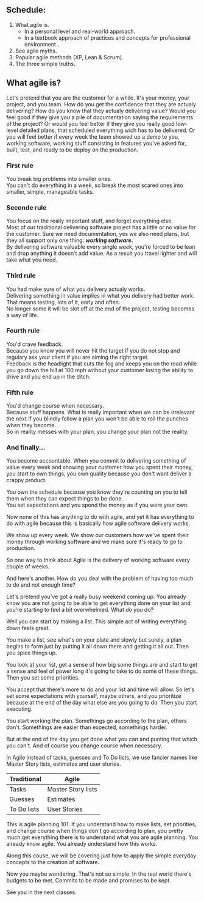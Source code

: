 ## Schedule: 

1. What agile is.  
    * In a personal level and real-world approach.
    * In a textbook approach of practices and concepts for professional environment  .
2. See agile myths.
3. Popular agile methods (XP, Lean & Scrum).
4. The three simple truths.

## What agile is?
Let's pretend that you are the customer for a while. It's your money, your project, and you team. How do you get the confidence that they are actualy delivering? How do you know that they actualy delivering value? Would you feel good if they give you a pile of documentation saying the requirements of the project? Or would you feel better if they give you really good low-level detailed plans, that scheduled everything wich has to be delivered. Or you will feel better if every week the team showed up a demo to you, working software, working stuff consisting in features you've asked for, built, test, and ready to be deploy on the production.

### First rule 
You break big problems into smaller ones.  
You can't do everything in a week, so break the most scared ones into smaller, simple, manageable tasks.  

### Seconde rule
You focus on the really important stuff, and forget everything else.  
Most of our traditional delivering software project has a little or no value for the customer. Sure we need documentation, yes we also need plans, but they all support only one thing: __*working software*.__  
By delivering software valuable every single week, you're forced to be lean and drop anything it doesn't add value. As a result you travel lighter and will take what you need.

### Third rule
You had make sure of what you delivery actualy works.  
Delivering something in value implies in what you delivery had better work. That means testing, lots of it, early and often.  
No longer some it will be slot off at the end of the project, testing becomes a way of life.

### Fourth rule
You'd crave feedback.  
Because you know you will never hit the target if you do not stop and regulary ask your client if you are aiming the right target.  
Feedback is the headlight that cuts the fog and keeps you on the road while you go down the hill at 100 mph without your customer losing the ability to drive and you end up in the ditch.

### Fifth rule
You'd change course when necessary.  
Because stuff happens. What is really important when we can be irrelevant the next if you blindly follow a plan you won't be able to roll the punches when they become.  
So in reality messes with your plan, you change your plan not the reality.  

### And finally...
You become accountable. When you commit to delivering something of value every week and showing your customer how you spent their money, you start to own things, you own quality because you don't want deliver a crappy product.  

You own the schedule because you know they're counting on you to tell them when they can expect things to be done.  
You set expectations and you spend the money as if you were your own.

Now none of this has anything to do with agile, and yet it has everything to do with agile because this is basically how agile software delivery works. 

We show up every week. We show our customers how we've spent their money through working software and we make sure it's ready to go to production.  

So one way to think about Agile is the delivery of working software every couple of weeks. 

And here's another. How do you deal with the problem of having too much to do and not enough time? 

Let's pretend you've got a really busy weekend coming up. You already know you are not going to be able to get everything done on your list and you're starting to feel a bit overwhelmed. What do you do?  

Well you can start by making a list. This simple act of writing everything down feels great. 

You make a list, see what's on your plate and slowly but surely, a plan begins to form just by putting it all down there and getting it all out. Then you spice things up.

You look at your list, get a sense of how big some things are and start to get a sense and feel of power long it's going to take to do some of these things. Then you set some priorities.

You accept that there's more to do and your list and time will allow. So let's set some expectations with yourself, maybe others, and you prioritize because at the end of the day what else are you going to do. Then you start executing.

You start working the plan. Somethings go according to the plan, others don't. Somethings are easier than expected, somethings harder.

But at the end of the day you get done what you can and punting that which you can't. And of course you change course when necessary.  

In Agile instead of tasks, guesses and To Do lists, we use fancier names like Master Story lists, estimates and user stories.  

Traditional   |     Agile
--------------|------------------------
Tasks         |     Master Story lists
Guesses       |     Estimates
To Do lists   |     User Stories

  
This is agile planning 101. If you understand how to make lists, set priorities, and change course when things don't go according to plan, you pretty much get everything there is to understand what you are agile planning. You already know agile. You already understand how this works.   

Along this couse, we will be covering just how to apply the simple everyday concepts to the creation of software.

Now you maybe wondering. That's not so simple. In the real world there's budgets to be met. Commits to be made and promises to be kept.

See you in the next classes.